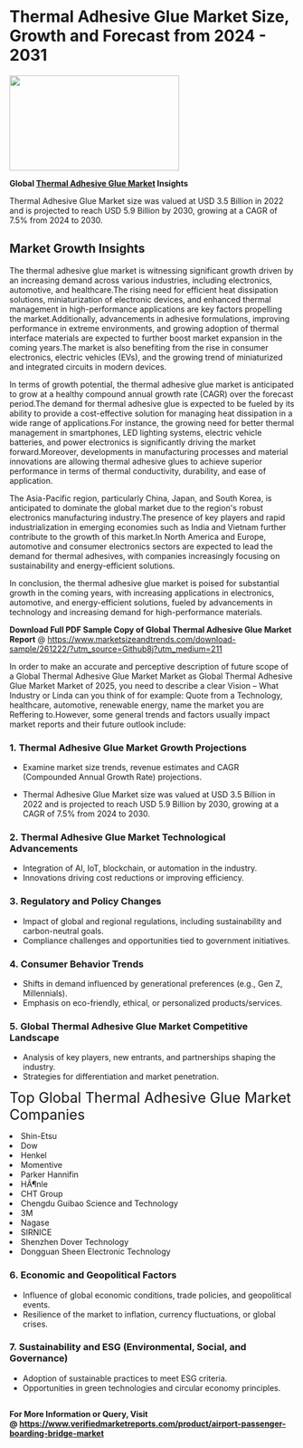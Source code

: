 <H1>Thermal Adhesive Glue Market Size, Growth and Forecast from 2024 - 2031</H1><img class="aligncenter size-medium wp-image-584254" src="https://thirdeyenews.in/wp-content/uploads/2024/09/Global-Market-Research-300x168.jpeg" alt="" width="300" height="168" /><p><strong>Global&nbsp;<a href="https://www.marketsizeandtrends.com/download-sample/261222/?utm_source=Github8j?utm_medium=211">Thermal Adhesive Glue Market</a> Insights</strong></p><p>Thermal Adhesive Glue Market size was valued at USD 3.5 Billion in 2022 and is projected to reach USD 5.9 Billion by 2030, growing at a CAGR of 7.5% from 2024 to 2030.</p><p><h2>Market Growth Insights</h2> <p>The thermal adhesive glue market is witnessing significant growth driven by an increasing demand across various industries, including electronics, automotive, and healthcare.The rising need for efficient heat dissipation solutions, miniaturization of electronic devices, and enhanced thermal management in high-performance applications are key factors propelling the market.Additionally, advancements in adhesive formulations, improving performance in extreme environments, and growing adoption of thermal interface materials are expected to further boost market expansion in the coming years.The market is also benefiting from the rise in consumer electronics, electric vehicles (EVs), and the growing trend of miniaturized and integrated circuits in modern devices.</p> <p>In terms of growth potential, the thermal adhesive glue market is anticipated to grow at a healthy compound annual growth rate (CAGR) over the forecast period.The demand for thermal adhesive glue is expected to be fueled by its ability to provide a cost-effective solution for managing heat dissipation in a wide range of applications.For instance, the growing need for better thermal management in smartphones, LED lighting systems, electric vehicle batteries, and power electronics is significantly driving the market forward.Moreover, developments in manufacturing processes and material innovations are allowing thermal adhesive glues to achieve superior performance in terms of thermal conductivity, durability, and ease of application.</p> <p>The Asia-Pacific region, particularly China, Japan, and South Korea, is anticipated to dominate the global market due to the region's robust electronics manufacturing industry.The presence of key players and rapid industrialization in emerging economies such as India and Vietnam further contribute to the growth of this market.In North America and Europe, automotive and consumer electronics sectors are expected to lead the demand for thermal adhesives, with companies increasingly focusing on sustainability and energy-efficient solutions.</p> <p>In conclusion, the thermal adhesive glue market is poised for substantial growth in the coming years, with increasing applications in electronics, automotive, and energy-efficient solutions, fueled by advancements in technology and increasing demand for high-performance materials.</p> <p><span class=""><strong>Download Full PDF Sample Copy of Global Thermal Adhesive Glue Market Report</strong> @ <a href="https://www.marketsizeandtrends.com/download-sample/261222/?utm_source=Github8j?utm_medium=211" target="_blank">https://www.marketsizeandtrends.com/download-sample/261222/?utm_source=Github8j?utm_medium=211</a></span></p><p>In order to make an accurate and perceptive description of future scope of a Global&nbsp;Thermal Adhesive Glue Market Market as Global&nbsp;Thermal Adhesive Glue Market Market of 2025, you need to describe a clear Vision &ndash; What Industry or Linda can you think of for example: Quote from a Technology, healthcare, automotive, renewable energy, name the market you are Reffering to.However, some general trends and factors usually impact market reports and their future outlook include:</p><h3>1.&nbsp;<strong>Thermal Adhesive Glue Market Growth Projections</strong></h3><ul><li>Examine market size trends, revenue estimates and CAGR (Compounded Annual Growth Rate) projections.</li><li><p>Thermal Adhesive Glue Market size was valued at USD 3.5 Billion in 2022 and is projected to reach USD 5.9 Billion by 2030, growing at a CAGR of 7.5% from 2024 to 2030.</p></li></ul><h3>2.&nbsp;<strong>Thermal Adhesive Glue Market Technological Advancements</strong></h3><ul><li>Integration of AI, IoT, blockchain, or automation in the industry.</li><li>Innovations driving cost reductions or improving efficiency.</li></ul><h3>3.&nbsp;<strong>Regulatory and Policy Changes</strong></h3><ul><li>Impact of global and regional regulations, including sustainability and carbon-neutral goals.</li><li>Compliance challenges and opportunities tied to government initiatives.</li></ul><h3>4.&nbsp;<strong>Consumer Behavior Trends</strong></h3><ul><li>Shifts in demand influenced by generational preferences (e.g., Gen Z, Millennials).</li><li>Emphasis on eco-friendly, ethical, or personalized products/services.</li></ul><h3>5.&nbsp;<strong>Global Thermal Adhesive Glue Market Competitive Landscape</strong></h3><ul><li>Analysis of key players, new entrants, and partnerships shaping the industry.</li><li>Strategies for differentiation and market penetration.</li></ul><p data-pm-slice="1 1 []"><span style="color: inherit; font-family: inherit; font-size: 25px;">Top Global Thermal Adhesive Glue Market Companies</span></p><div class="" data-test-id=""><p><li>Shin-Etsu</li><li> Dow</li><li> Henkel</li><li> Momentive</li><li> Parker Hannifin</li><li> HÃ¶nle</li><li> CHT Group</li><li> Chengdu Guibao Science and Technology</li><li> 3M</li><li> Nagase</li><li> SIRNICE</li><li> Shenzhen Dover Technology</li><li> Dongguan Sheen Electronic Technology</li></p></div><h3>6.&nbsp;<strong>Economic and Geopolitical Factors</strong></h3><ul><li>Influence of global economic conditions, trade policies, and geopolitical events.</li><li>Resilience of the market to inflation, currency fluctuations, or global crises.</li></ul><h3>7.&nbsp;<strong>Sustainability and ESG (Environmental, Social, and Governance)</strong></h3><ul><li>Adoption of sustainable practices to meet ESG criteria.</li><li>Opportunities in green technologies and circular economy principles.</li></ul><h2><strong style="font-size: 14px;">For More Information or Query, Visit @&nbsp;</strong><a style="background-color: #ffffff; font-size: 14px;" href="https://www.marketsizeandtrends.com/report/thermal-adhesive-glue-market/" target="_blank">https://www.verifiedmarketreports.com/product/airport-passenger-boarding-bridge-market</a></h2>